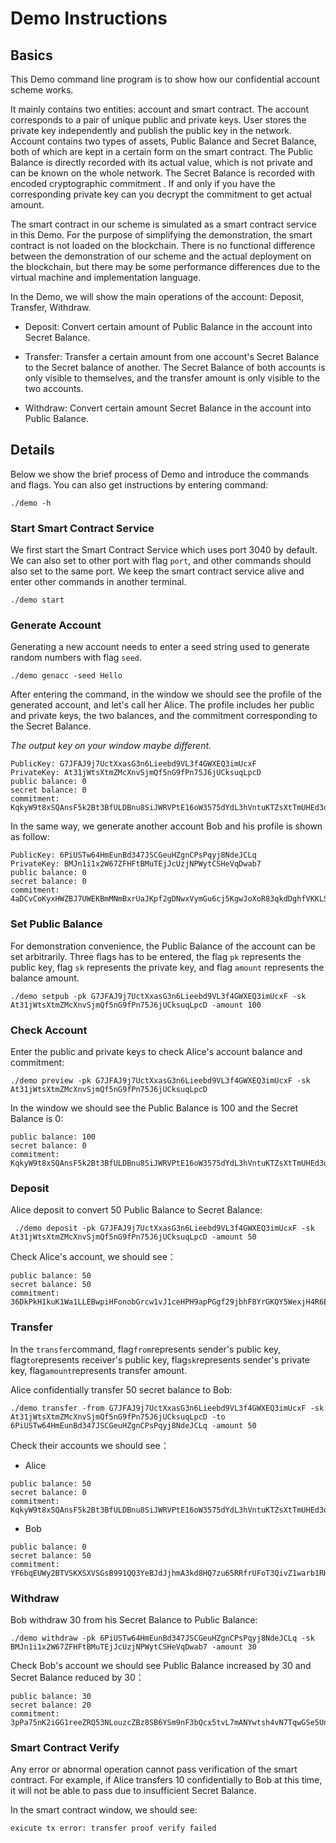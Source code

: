 # Demo Instructions

## Basics

This Demo command line program is to show how our confidential account scheme works.

It mainly contains two entities: account and smart contract. The account corresponds to a pair of unique public and private keys. User stores the private key independently and publish the public key in the network. Account contains two types of  assets, Public Balance and Secret Balance, both of which are kept in a certain form on the smart contract. The Public Balance is directly recorded with its actual value, which is not private and can be known on the whole network. The Secret Balance is recorded with encoded cryptographic commitment . If and only if you have the corresponding private key can you decrypt the commitment to get actual amount.

The smart contract in our scheme is simulated as a smart contract service in this Demo. For the purpose of simplifying the demonstration, the smart contract is not loaded on the blockchain. There is no functional difference between the demonstration of our scheme and the actual deployment on the blockchain, but there may be some performance differences due to the virtual machine and implementation language. 

In the Demo, we will show the main operations of the account: Deposit, Transfer, Withdraw.

- Deposit: Convert certain amount of Public Balance in the account into Secret Balance.

- Transfer: Transfer a certain amount from one account's Secret Balance to the Secret balance of another. The Secret Balance of both accounts is only visible to themselves, and the transfer amount is only visible to the two accounts.

- Withdraw: Convert certain amount Secret Balance in the account into Public Balance.

## Details

Below we show the brief process of Demo and introduce the commands and flags. You can also get instructions by entering command:

```shell
./demo -h
```

### Start Smart Contract Service 

We first start the Smart Contract Service which uses port 3040 by default. We can also set to other port with flag `port`, and other commands should also set to the same port. We keep the smart contract service alive and enter other commands in another terminal.

```shell
./demo start 
```

### Generate Account

Generating a new account needs to enter a seed string used to generate random numbers with flag `seed`.

```shell
./demo genacc -seed Hello
```

After entering the command, in the window we should see the profile of the generated account, and let's call her Alice. The profile includes her public and private keys, the two balances, and the commitment corresponding to the Secret Balance. 

*The output key on your window maybe different.*

```shell
PublicKey: G7JFAJ9j7UctXxasG3n6Lieebd9VL3f4GWXEQ3imUcxF
PrivateKey: At31jWtsXtmZMcXnvSjmQf5nG9fPn75J6jUCksuqLpcD
public balance: 0
secret balance: 0
commitment: KqkyW9t8xSQAnsF5k2Bt3BfULDBnu8SiJWRVPtE16oW3575dYdL3hVntuKTZsXtTmUHEd3q3RH6TdLPs89PfiBc
```

In the same way, we generate another account Bob and his profile is shown as follow:

```shell
PublicKey: 6PiUSTw64HmEunBd347JSCGeuHZgnCPsPqyj8NdeJCLq
PrivateKey: BMJn1i1x2W67ZFHFtBMuTEjJcUzjNPWytCSHeVqDwab7
public balance: 0
secret balance: 0
commitment: 4aDCvCoKyxHWZBJ7UWEKBmMNmBxrUaJKpf2gDNwxVymGu6cj5KgwJoXoR83qkdDghfVKKLSFfhb9CSTwbmbczstR
```

### Set Public Balance

For demonstration convenience, the Public Balance of the account can be set arbitrarily. Three flags has to be entered, the flag `pk`  represents the public key, flag `sk` represents the private key, and flag `amount` represents the balance amount.

``` shell
./demo setpub -pk G7JFAJ9j7UctXxasG3n6Lieebd9VL3f4GWXEQ3imUcxF -sk At31jWtsXtmZMcXnvSjmQf5nG9fPn75J6jUCksuqLpcD -amount 100
```



### Check Account

Enter the public and private keys to check Alice's account balance and commitment:

``` shell
./demo preview -pk G7JFAJ9j7UctXxasG3n6Lieebd9VL3f4GWXEQ3imUcxF -sk At31jWtsXtmZMcXnvSjmQf5nG9fPn75J6jUCksuqLpcD
```

In the window we should see the Public Balance is 100 and the Secret Balance is 0:

```shell
public balance: 100
secret balance: 0
commitment: KqkyW9t8xSQAnsF5k2Bt3BfULDBnu8SiJWRVPtE16oW3575dYdL3hVntuKTZsXtTmUHEd3q3RH6TdLPs89PfiBc
```

### Deposit

Alice deposit to convert 50 Public Balance to Secret Balance:

```shell
 ./demo deposit -pk G7JFAJ9j7UctXxasG3n6Lieebd9VL3f4GWXEQ3imUcxF -sk At31jWtsXtmZMcXnvSjmQf5nG9fPn75J6jUCksuqLpcD -amount 50
```

Check Alice's account, we should see：

```shell
public balance: 50
secret balance: 50
commitment: 36DkPkH1kuK1Wa1LLEBwpiHFonobGrcw1vJ1ceHPH9apPGgf29jbhF8YrGKQY5WexjH4R6E8JNGFisFsVY6ufvfW
```

### Transfer

In the `transfer`command, flag`from`represents sender's public key, flag`to`represents receiver's public key, flag`sk`represents sender's private key, flag`amount`represents transfer amount.

Alice confidentially transfer 50 secret balance to Bob:

```shell
./demo transfer -from G7JFAJ9j7UctXxasG3n6Lieebd9VL3f4GWXEQ3imUcxF -sk At31jWtsXtmZMcXnvSjmQf5nG9fPn75J6jUCksuqLpcD -to 6PiUSTw64HmEunBd347JSCGeuHZgnCPsPqyj8NdeJCLq -amount 50
```

Check their accounts we should see：

- Alice

```shell
public balance: 50
secret balance: 0
commitment: KqkyW9t8xSQAnsF5k2Bt3BfULDBnu8SiJWRVPtE16oW3575dYdL3hVntuKTZsXtTmUHEd3q3RH6TdLPs89PfiBc
```

- Bob

``` shell
public balance: 0
secret balance: 50
commitment: YF6bqEUWy2BTVSKXSXVSGsB991QQ3YeBJdJjhmA3kd8HQ7zu65RRfrUFoT3QivZ1warb1RHZ9TKXfVzVY6Hz3Aw
```

### Withdraw

Bob withdraw 30 from his Secret Balance to Public Balance:

```shell
./demo withdraw -pk 6PiUSTw64HmEunBd347JSCGeuHZgnCPsPqyj8NdeJCLq -sk BMJn1i1x2W67ZFHFtBMuTEjJcUzjNPWytCSHeVqDwab7 -amount 30
```

Check Bob's account we should see Public Balance increased by 30 and Secret Balance reduced by 30：

```shell
public balance: 30
secret balance: 20
commitment: 3pPa75nK2iGG1reeZRQ53NLouzcZBz8SB6YSm9nF3bQcx5tvL7mANYwtsh4vN7TqwGSe5UntWd9dM1R421QE3mqd
```

### Smart Contract Verify

Any error or abnormal operation cannot pass verification of the smart contract. For example, if Alice transfers 10 confidentially to Bob at this time, it will not be able to pass due to insufficient Secret Balance.

In the smart contract window, we should see:

```shell
exicute tx error: transfer proof verify failed
```

